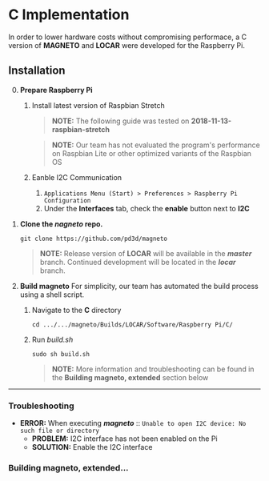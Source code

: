 # C Implementation

In order to lower hardware costs without compromising performace, a C version of **MAGNETO** and **LOCAR** were developed for the Raspberry Pi.

## Installation

0.  **Prepare Raspberry Pi**
    1.  Install latest version of Raspbian Stretch
        > **NOTE:** The following guide was tested on **2018-11-13-raspbian-stretch**
        
        > **NOTE:** Our team has not evaluated the program's performance on Raspbian Lite or other optimized variants of the Raspbian OS
        
    2.  Eanble I2C Communication
        1.  ```Applications Menu (Start) > Preferences > Raspberry Pi Configuration```
        2.  Under the **Interfaces** tab, check the **enable** button next to **I2C**
    
1.  **Clone the _nagneto_ repo.**
    ```
    git clone https://github.com/pd3d/magneto
    ```

    > **NOTE:** Release version of **LOCAR** will be available in the _**master**_ branch. Continued development will be located in the         _**locar**_ branch.

2.  **Build magneto**
    For simplicity, our team has automated the build process using a shell script.
    
    1.  Navigate to the **C** directory
        ```
        cd .../.../magneto/Builds/LOCAR/Software/Raspberry Pi/C/
        ```
    2.  Run _build.sh_
        ```
        sudo sh build.sh
        ```
        > **NOTE:** More information and troubleshooting can be found in the **Building magneto, extended** section below

---
### Troubleshooting

*   **ERROR:** When executing _**magneto**_ :: `Unable to open I2C device: No such file or directory`
    *   **PROBLEM:** I2C interface has not been enabled on the Pi
    *   **SOLUTION:** Enable the I2C interface
    
### Building magneto, extended...

